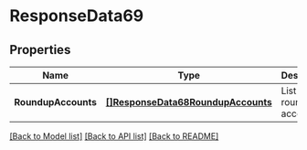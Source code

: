 # ResponseData69

## Properties
Name | Type | Description | Notes
------------ | ------------- | ------------- | -------------
**RoundupAccounts** | [**[]ResponseData68RoundupAccounts**](ResponseData68_roundup_accounts.md) | List of roundup accounts | [default to null]

[[Back to Model list]](../README.md#documentation-for-models) [[Back to API list]](../README.md#documentation-for-api-endpoints) [[Back to README]](../README.md)

